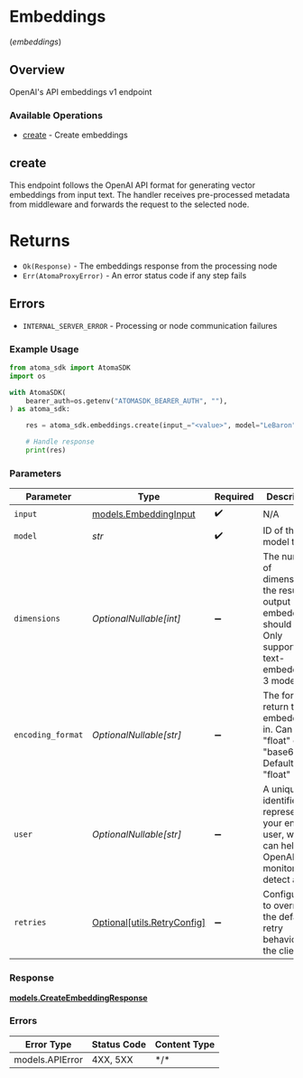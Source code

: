 # Embeddings
(*embeddings*)

## Overview

OpenAI's API embeddings v1 endpoint

### Available Operations

* [create](#create) - Create embeddings

## create

This endpoint follows the OpenAI API format for generating vector embeddings from input text.
The handler receives pre-processed metadata from middleware and forwards the request to
the selected node.

# Returns
* `Ok(Response)` - The embeddings response from the processing node
* `Err(AtomaProxyError)` - An error status code if any step fails

## Errors
* `INTERNAL_SERVER_ERROR` - Processing or node communication failures

### Example Usage

```python
from atoma_sdk import AtomaSDK
import os

with AtomaSDK(
    bearer_auth=os.getenv("ATOMASDK_BEARER_AUTH", ""),
) as atoma_sdk:

    res = atoma_sdk.embeddings.create(input_="<value>", model="LeBaron")

    # Handle response
    print(res)

```

### Parameters

| Parameter                                                                                                        | Type                                                                                                             | Required                                                                                                         | Description                                                                                                      |
| ---------------------------------------------------------------------------------------------------------------- | ---------------------------------------------------------------------------------------------------------------- | ---------------------------------------------------------------------------------------------------------------- | ---------------------------------------------------------------------------------------------------------------- |
| `input`                                                                                                          | [models.EmbeddingInput](../../models/embeddinginput.md)                                                          | :heavy_check_mark:                                                                                               | N/A                                                                                                              |
| `model`                                                                                                          | *str*                                                                                                            | :heavy_check_mark:                                                                                               | ID of the model to use.                                                                                          |
| `dimensions`                                                                                                     | *OptionalNullable[int]*                                                                                          | :heavy_minus_sign:                                                                                               | The number of dimensions the resulting output embeddings should have.<br/>Only supported in text-embedding-3 models. |
| `encoding_format`                                                                                                | *OptionalNullable[str]*                                                                                          | :heavy_minus_sign:                                                                                               | The format to return the embeddings in. Can be "float" or "base64".<br/>Defaults to "float"                      |
| `user`                                                                                                           | *OptionalNullable[str]*                                                                                          | :heavy_minus_sign:                                                                                               | A unique identifier representing your end-user, which can help OpenAI to monitor and detect abuse.               |
| `retries`                                                                                                        | [Optional[utils.RetryConfig]](../../models/utils/retryconfig.md)                                                 | :heavy_minus_sign:                                                                                               | Configuration to override the default retry behavior of the client.                                              |

### Response

**[models.CreateEmbeddingResponse](../../models/createembeddingresponse.md)**

### Errors

| Error Type      | Status Code     | Content Type    |
| --------------- | --------------- | --------------- |
| models.APIError | 4XX, 5XX        | \*/\*           |